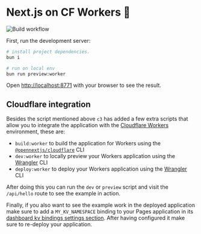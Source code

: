 # Next.js on CF Workers 🎉

![Build workflow](https://github.com/golamrabbiazad/cf-workers-nextjs/actions/workflows/ci.yml/badge.svg)

First, run the development server:

```bash
# install project dependencies.
bun i

# run on local env
bun run preview:worker
```

Open [http://localhost:8771](http://localhost:8771) with your browser to see the result.

## Cloudflare integration

Besides the script mentioned above `c3` has added a few extra scripts that allow you to integrate the application with the [Cloudflare Workers](https://workers.cloudflare.com/) environment, these are:

- `build:worker` to build the application for Workers using the [`@opennextjs/cloudflare`](https://github.com/opennextjs/opennextjs-cloudflare) CLI
- `dev:worker` to locally preview your Workers application using the [Wrangler](https://developers.cloudflare.com/workers/wrangler/) CLI
- `deploy:worker` to deploy your Workers application using the [Wrangler](https://developers.cloudflare.com/workers/wrangler/) CLI

After doing this you can run the `dev` or `preview` script and visit the `/api/hello` route to see the example in action.

Finally, if you also want to see the example work in the deployed application make sure to add a `MY_KV_NAMESPACE` binding to your Pages application in its [dashboard kv bindings settings section](https://dash.cloudflare.com/?to=/:account/pages/view/:pages-project/settings/functions#kv_namespace_bindings_section). After having configured it make sure to re-deploy your application.
